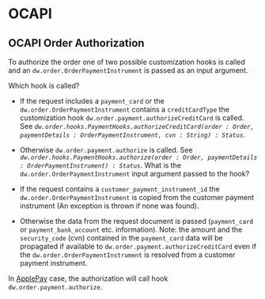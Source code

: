 # OCAPI
## OCAPI Order Authorization
To authorize the order one of two possible customization hooks is called and an `dw.order.OrderPaymentInstrument` is passed as an input argument.

Which hook is called?

- If the request includes a `payment_card` or the `dw.order.OrderPaymentInstrument` contains a `creditCardType` the customization hook `dw.order.payment.authorizeCreditCard` is called. See *`dw.order.hooks.PaymentHooks.authorizeCreditCard(order : Order, paymentDetails : OrderPaymentInstrument, cvn : String) : Status`*.
- Otherwise `dw.order.payment.authorize` is called. See *`dw.order.hooks.PaymentHooks.authorize(order : Order, paymentDetails : OrderPaymentInstrument) : Status`*.
What is the `dw.order.OrderPaymentInstrument` input argument passed to the hook?

- If the request contains a `customer_payment_instrument_id` the `dw.order.OrderPaymentInstrument` is copied from the customer payment instrument (An exception is thrown if none was found).
- Otherwise the data from the request document is passed (`payment_card` or `payment_bank_account` etc. information).
Note: the amount and the `security_code` (cvn) contained in the `payment_card` data will be propagated if available to `dw.order.payment.authorizeCreditCard` even if the `dw.order.OrderPaymentInstrument` is resolved from a customer payment instrument.

In [ApplePay](integrations/OCAPI/ApplePay) case, the authorization will call hook `dw.order.payment.authorize`.